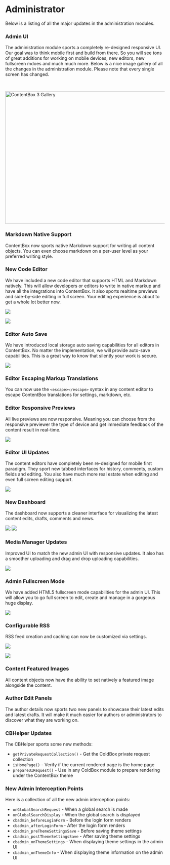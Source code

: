 # Administrator

Below is a listing of all the major updates in the administration modules.

### Admin UI
The administration module sports a completely re-designed responsive UI.  Our goal was to think mobile first and build from there.  So you will see tons of great additions for working on mobile devices, new editors, new fullscreen mdoes and much much more.  Below is a nice image gallery of all the changes in the administration module.  Please note that every single screen has changed.

<br>

<a data-flickr-embed="true"  href="https://www.flickr.com/photos/143009820@N03/albums/72157668208952472" title="ContentBox 3 Gallery"><img src="https://farm8.staticflickr.com/7365/26985570222_f377c7f69c_z.jpg" width="640" height="419" alt="ContentBox 3 Gallery"></a><script async src="//embedr.flickr.com/assets/client-code.js" charset="utf-8"></script>



### Markdown Native Support
ContentBox now sports native Markdown support for writing all content objects.  You can even choose markdown on a per-user level as your preferred writing style.


### New Code Editor
We have included a new code editor that supports HTML and Markdown natively.  This will allow developers or editors to write in native markup and have all the integrations into ContentBox.  It also sports realtime previews and side-by-side editing in full screen.  Your editing experience is about to get a whole lot better now.

![](/images/code_editor.png)

![](/images/editor_sidebyside.png)


### Editor Auto Save
We have introduced local storage auto saving capabilities for all editors in ContentBox.  No matter the implementation, we will provide auto-save capabilities.  This is a great way to know that silently your work is secure.

![](/images/editor_autosave.png)


### Editor Escaping Markup Translations
You can now use the `<escape></escape>` syntax in any content editor to escape ContentBox translations for settings, markdown, etc.


### Editor Responsive Previews
All live previews are now responsive.  Meaning you can choose from the responsive previewer the type of device and get immediate feedback of the content result in real-time.


![](/images/responsive_previews.png)


### Editor UI Updates
The content editors have completely been re-designed for mobile first paradigm.  They sport new tabbed interfaces for history, comments, custom fields and editing.  You also have much more real estate when editing and even full screen editing support. 

![](/images/editor_tabs.png)


### New Dashboard
The dashboard now supports a cleaner interface for visualizing the latest content edits, drafts, comments and news.

![](/images/dashboard_tabs.png)
![](/images/dashboard_latest.png)


### Media Manager Updates
Improved UI to match the new admin UI with responsive updates.  It also has a smoother uploading and drag and drop uploading capabilities.

![](/images/mediamanager.png)



### Admin Fullscreen Mode
We have added HTML5 fullscreen mode capabilities for the admin UI.  This will allow you to go full screen to edit, create and manage in a gorgeous huge display.

![](/images/admin_topactions.png)


### Configurable RSS
RSS feed creation and caching can now be customized via settings.


![](/images/rss_options.png)

![](/images/rss_caching.png)


### Content Featured Images
All content objects now have the ability to set natively a featured image alongside the content.

### Author Edit Panels
The author details now sports two new panels to showcase their latest edits and latest drafts.  It will make it much easier for authors or administrators to discover what they are working on.


### CBHelper Updates
The CBHelper sports some new methods:
* `getPrivateRequestCollection()` - Get the ColdBox private request collection
* `isHomePage()` - Verify if the current rendered page is the home page
* `prepareUIRequest()` - Use in any ColdBox module to prepare rendering under the ContentBox theme

### New Admin Interception Points
Here is a collection of all the new admin interception points:

* `onGlobalSearchRequest` - When a global search is made
* `onGlobalSearchDisplay` - When the global search is displayed
* `cbadmin_beforeLoginForm` - Before the login form renders
* `cbadmin_afterLoginForm` - After the login form renders
* `cbadmin_preThemeSettingsSave` - Before saving theme settings
* `cbadmin_postThemeSettingsSave` - After saving theme settings
* `cbadmin_onThemeSettings` - When displaying theme settings in the admin UI
* `cbadmin_onThemeInfo` - When displaying theme information on the admin UI
